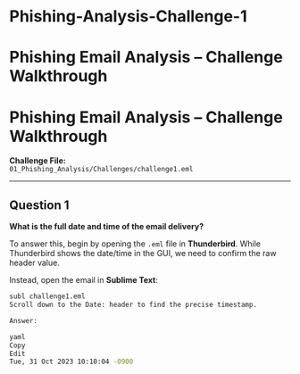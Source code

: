 # Phishing-Analysis-Challenge-1

# Phishing Email Analysis – Challenge Walkthrough

# Phishing Email Analysis – Challenge Walkthrough

**Challenge File:**  
`01_Phishing_Analysis/Challenges/challenge1.eml`

---

## Question 1

**What is the full date and time of the email delivery?**

To answer this, begin by opening the `.eml` file in **Thunderbird**. While Thunderbird shows the date/time in the GUI, we need to confirm the raw header value.

Instead, open the email in **Sublime Text**:

```bash
subl challenge1.eml
Scroll down to the Date: header to find the precise timestamp.

Answer:

yaml
Copy
Edit
Tue, 31 Oct 2023 10:10:04 -0900

